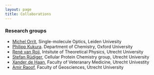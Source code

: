```yaml
---
layout: page
title: Collaborations
---
```


### Research groups
* [Michel Orrit](http://single-molecule.nl/), Single-molecule Optics, Leiden Univesity
* [Philipp Kukura](http://kukura.chem.ox.ac.uk/). Department of Chemistry, Oxford University
* [René van Roij](https://www.uu.nl/staff/RHHGvanRoij/0), Intsitute of Theoretical Physics, Utrecht University
* [Stefan Rüdiger](https://www.uu.nl/en/research/cellular-protein-chemistry/research/rudiger-group), Cellular Protein Chemistry group, Utrecht University
* [Xander de Haan](https://www.uu.nl/medewerkers/CAMdeHaan/0), Faculty of Veteranary Medicine, Utrecht Univestity
* [Amir Raoof](https://www.uu.nl/en/organisation/faculty-of-geosciences/collaboration/labs-and-facilities/multiscale-porous-media-lab), Faculty of Geosciences, Utrecht University

